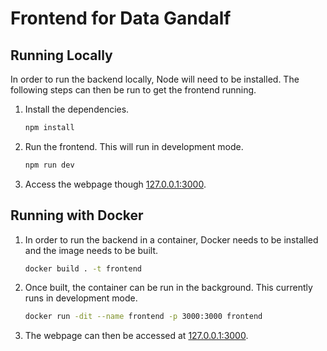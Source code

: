 # Frontend for Data Gandalf

## Running Locally

In order to run the backend locally, Node will need to be installed. The following steps can then be run to get the frontend running.

1. Install the dependencies.

    ```bash
    npm install
    ```

2. Run the frontend. This will run in development mode.

    ```bash
    npm run dev
    ```

3. Access the webpage though [127.0.0.1:3000](127.0.0.1:3000).

## Running with Docker

1. In order to run the backend in a container, Docker needs to be installed and the image needs to be built.

    ```bash
    docker build . -t frontend
    ```

2. Once built, the container can be run in the background. This currently runs in development mode.

    ```bash
    docker run -dit --name frontend -p 3000:3000 frontend
    ```

3. The webpage can then be accessed at [127.0.0.1:3000](127.0.0.1:3000).
